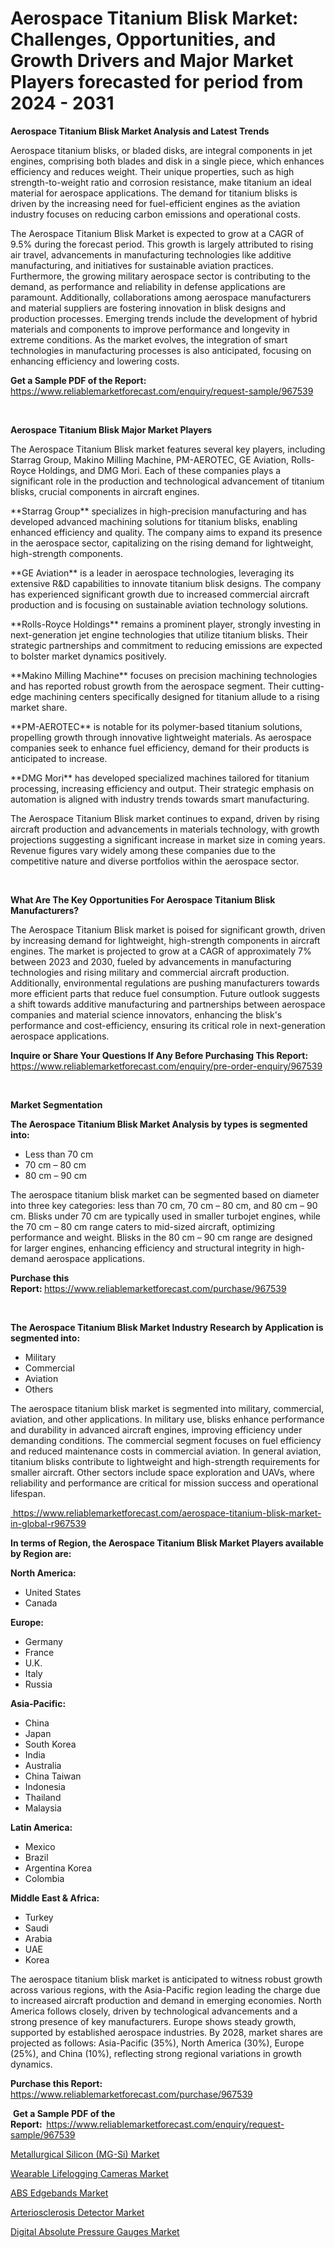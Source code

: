 <p><h1>Aerospace Titanium Blisk Market: Challenges, Opportunities, and Growth Drivers and Major Market Players forecasted for period from 2024 - 2031</h1></p><p><strong>Aerospace Titanium Blisk Market Analysis and Latest Trends</strong></p>
<p><p>Aerospace titanium blisks, or bladed disks, are integral components in jet engines, comprising both blades and disk in a single piece, which enhances efficiency and reduces weight. Their unique properties, such as high strength-to-weight ratio and corrosion resistance, make titanium an ideal material for aerospace applications. The demand for titanium blisks is driven by the increasing need for fuel-efficient engines as the aviation industry focuses on reducing carbon emissions and operational costs.</p><p>The Aerospace Titanium Blisk Market is expected to grow at a CAGR of 9.5% during the forecast period. This growth is largely attributed to rising air travel, advancements in manufacturing technologies like additive manufacturing, and initiatives for sustainable aviation practices. Furthermore, the growing military aerospace sector is contributing to the demand, as performance and reliability in defense applications are paramount. Additionally, collaborations among aerospace manufacturers and material suppliers are fostering innovation in blisk designs and production processes. Emerging trends include the development of hybrid materials and components to improve performance and longevity in extreme conditions. As the market evolves, the integration of smart technologies in manufacturing processes is also anticipated, focusing on enhancing efficiency and lowering costs.</p></p>
<p><strong>Get a Sample PDF of the Report:&nbsp;</strong> <a href="https://www.reliablemarketforecast.com/enquiry/request-sample/967539?utm_campaign=1167&utm_medium=2&utm_source=Github&utm_content=ia&utm_term=30102024&utm_id=aerospace-titanium-blisk">https://www.reliablemarketforecast.com/enquiry/request-sample/967539</a></p>
<p>&nbsp;</p>
<p><strong>Aerospace Titanium Blisk Major Market Players</strong></p>
<p><p>The Aerospace Titanium Blisk market features several key players, including Starrag Group, Makino Milling Machine, PM-AEROTEC, GE Aviation, Rolls-Royce Holdings, and DMG Mori. Each of these companies plays a significant role in the production and technological advancement of titanium blisks, crucial components in aircraft engines.</p><p>**Starrag Group** specializes in high-precision manufacturing and has developed advanced machining solutions for titanium blisks, enabling enhanced efficiency and quality. The company aims to expand its presence in the aerospace sector, capitalizing on the rising demand for lightweight, high-strength components.</p><p>**GE Aviation** is a leader in aerospace technologies, leveraging its extensive R&D capabilities to innovate titanium blisk designs. The company has experienced significant growth due to increased commercial aircraft production and is focusing on sustainable aviation technology solutions.</p><p>**Rolls-Royce Holdings** remains a prominent player, strongly investing in next-generation jet engine technologies that utilize titanium blisks. Their strategic partnerships and commitment to reducing emissions are expected to bolster market dynamics positively.</p><p>**Makino Milling Machine** focuses on precision machining technologies and has reported robust growth from the aerospace segment. Their cutting-edge machining centers specifically designed for titanium allude to a rising market share.</p><p>**PM-AEROTEC** is notable for its polymer-based titanium solutions, propelling growth through innovative lightweight materials. As aerospace companies seek to enhance fuel efficiency, demand for their products is anticipated to increase.</p><p>**DMG Mori** has developed specialized machines tailored for titanium processing, increasing efficiency and output. Their strategic emphasis on automation is aligned with industry trends towards smart manufacturing.</p><p>The Aerospace Titanium Blisk market continues to expand, driven by rising aircraft production and advancements in materials technology, with growth projections suggesting a significant increase in market size in coming years. Revenue figures vary widely among these companies due to the competitive nature and diverse portfolios within the aerospace sector.</p></p>
<p>&nbsp;</p>
<p><strong>What Are The Key Opportunities For Aerospace Titanium Blisk Manufacturers?</strong></p>
<p><p>The Aerospace Titanium Blisk market is poised for significant growth, driven by increasing demand for lightweight, high-strength components in aircraft engines. The market is projected to grow at a CAGR of approximately 7% between 2023 and 2030, fueled by advancements in manufacturing technologies and rising military and commercial aircraft production. Additionally, environmental regulations are pushing manufacturers towards more efficient parts that reduce fuel consumption. Future outlook suggests a shift towards additive manufacturing and partnerships between aerospace companies and material science innovators, enhancing the blisk's performance and cost-efficiency, ensuring its critical role in next-generation aerospace applications.</p></p>
<p><strong>Inquire or Share Your Questions If Any Before Purchasing This Report:</strong> <a href="https://www.reliablemarketforecast.com/enquiry/pre-order-enquiry/967539?utm_campaign=1167&utm_medium=2&utm_source=Github&utm_content=ia&utm_term=30102024&utm_id=aerospace-titanium-blisk">https://www.reliablemarketforecast.com/enquiry/pre-order-enquiry/967539</a></p>
<p>&nbsp;</p>
<p><strong>Market Segmentation</strong></p>
<p><strong>The Aerospace Titanium Blisk Market Analysis by types is segmented into:</strong></p>
<p><ul><li>Less than 70 cm</li><li>70 cm – 80 cm</li><li>80 cm – 90 cm</li></ul></p>
<p><p>The aerospace titanium blisk market can be segmented based on diameter into three key categories: less than 70 cm, 70 cm – 80 cm, and 80 cm – 90 cm. Blisks under 70 cm are typically used in smaller turbojet engines, while the 70 cm – 80 cm range caters to mid-sized aircraft, optimizing performance and weight. Blisks in the 80 cm – 90 cm range are designed for larger engines, enhancing efficiency and structural integrity in high-demand aerospace applications.</p></p>
<p><strong>Purchase this Report:&nbsp;</strong><a href="https://www.reliablemarketforecast.com/purchase/967539?utm_campaign=1167&utm_medium=2&utm_source=Github&utm_content=ia&utm_term=30102024&utm_id=aerospace-titanium-blisk">https://www.reliablemarketforecast.com/purchase/967539</a></p>
<p>&nbsp;</p>
<p><strong>The Aerospace Titanium Blisk Market Industry Research by Application is segmented into:</strong></p>
<p><ul><li>Military</li><li>Commercial</li><li>Aviation</li><li>Others</li></ul></p>
<p><p>The aerospace titanium blisk market is segmented into military, commercial, aviation, and other applications. In military use, blisks enhance performance and durability in advanced aircraft engines, improving efficiency under demanding conditions. The commercial segment focuses on fuel efficiency and reduced maintenance costs in commercial aviation. In general aviation, titanium blisks contribute to lightweight and high-strength requirements for smaller aircraft. Other sectors include space exploration and UAVs, where reliability and performance are critical for mission success and operational lifespan.</p></p>
<p><a href="https://www.reliablemarketforecast.com/aerospace-titanium-blisk-market-in-global-r967539?utm_campaign=1167&utm_medium=2&utm_source=Github&utm_content=ia&utm_term=30102024&utm_id=aerospace-titanium-blisk">&nbsp;https://www.reliablemarketforecast.com/aerospace-titanium-blisk-market-in-global-r967539</a></p>
<p><strong>In terms of Region, the Aerospace Titanium Blisk Market Players available by Region are:</strong></p>
<p>
    <p> <strong> North America: </strong>
        <ul>
            <li>United States</li>
            <li>Canada</li>
        </ul>
        </p> 
    <p> <strong> Europe: </strong>
        <ul>
            <li>Germany</li>
            <li>France</li>
            <li>U.K.</li>
            <li>Italy</li>
            <li>Russia</li>
        </ul>
        </p> 
    <p> <strong> Asia-Pacific: </strong>
        <ul>
            <li>China</li>
            <li>Japan</li>
            <li>South Korea</li>
            <li>India</li>
            <li>Australia</li>
            <li>China Taiwan</li>
            <li>Indonesia</li>
            <li>Thailand</li>
            <li>Malaysia</li>
        </ul>
        </p> 
    <p> <strong> Latin America: </strong>
        <ul>
            <li>Mexico</li>
            <li>Brazil</li>
            <li>Argentina Korea</li>
            <li>Colombia</li>
        </ul>
        </p> 
    <p> <strong> Middle East & Africa: </strong>
        <ul>
            <li>Turkey</li>
            <li>Saudi</li>
            <li>Arabia</li>
            <li>UAE</li>
            <li>Korea</li>
        </ul>
    </p>
    </p>
<p><p>The aerospace titanium blisk market is anticipated to witness robust growth across various regions, with the Asia-Pacific region leading the charge due to increased aircraft production and demand in emerging economies. North America follows closely, driven by technological advancements and a strong presence of key manufacturers. Europe shows steady growth, supported by established aerospace industries. By 2028, market shares are projected as follows: Asia-Pacific (35%), North America (30%), Europe (25%), and China (10%), reflecting strong regional variations in growth dynamics.</p></p>
<p><strong>Purchase this Report: </strong><a href="https://www.reliablemarketforecast.com/purchase/967539?utm_campaign=1167&utm_medium=2&utm_source=Github&utm_content=ia&utm_term=30102024&utm_id=aerospace-titanium-blisk">https://www.reliablemarketforecast.com/purchase/967539</a></p>
<p>&nbsp;<strong>Get a Sample PDF of the Report:&nbsp;&nbsp;</strong><a href="https://www.reliablemarketforecast.com/enquiry/request-sample/967539?utm_campaign=1167&utm_medium=2&utm_source=Github&utm_content=ia&utm_term=30102024&utm_id=aerospace-titanium-blisk">https://www.reliablemarketforecast.com/enquiry/request-sample/967539</a></p>
<p><strong></strong></p>
<p><p><a href="https://github.com/kaceycoody4m/Market-Research-Report-List-1/blob/main/metallurgical-silicon-mg-si-market.md?utm_campaign=1167&utm_medium=2&utm_source=Github&utm_content=ia&utm_term=30102024&utm_id=aerospace-titanium-blisk">Metallurgical Silicon (MG-Si) Market</a></p><p><a href="https://github.com/brunafxh5tru/Market-Research-Report-List-1/blob/main/wearable-lifelogging-cameras-market.md?utm_campaign=1167&utm_medium=2&utm_source=Github&utm_content=ia&utm_term=30102024&utm_id=aerospace-titanium-blisk">Wearable Lifelogging Cameras Market</a></p><p><a href="https://www.linkedin.com/pulse/strategic-market-insights-navigating-global-abs-edgebands-landscape-jgk0e?utm_campaign=1167&utm_medium=2&utm_source=Github&utm_content=ia&utm_term=30102024&utm_id=aerospace-titanium-blisk">ABS Edgebands Market</a></p><p><a href="https://www.linkedin.com/pulse/global-arteriosclerosis-detector-market-trends-innovations-forward-looking-mas3e?utm_campaign=1167&utm_medium=2&utm_source=Github&utm_content=ia&utm_term=30102024&utm_id=aerospace-titanium-blisk">Arteriosclerosis Detector Market</a></p><p><a href="https://issuu.com/reportprime-2/docs/digital-absolute-pressure-gauges-ma_b8980a90f2a428?utm_campaign=1167&utm_medium=2&utm_source=Github&utm_content=ia&utm_term=30102024&utm_id=aerospace-titanium-blisk">Digital Absolute Pressure Gauges Market</a></p></p>
